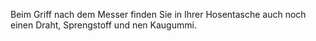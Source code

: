 Beim Griff nach dem Messer finden Sie in Ihrer Hosentasche auch noch einen Draht, Sprengstoff und nen Kaugummi.
